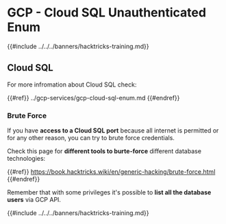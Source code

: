 # GCP - Cloud SQL Unauthenticated Enum

{{#include ../../../banners/hacktricks-training.md}}

## Cloud SQL

For more infromation about Cloud SQL check:

{{#ref}}
../gcp-services/gcp-cloud-sql-enum.md
{{#endref}}

### Brute Force

If you have **access to a Cloud SQL port** because all internet is permitted or for any other reason, you can try to brute force credentials.

Check this page for **different tools to burte-force** different database technologies:

{{#ref}}
https://book.hacktricks.wiki/en/generic-hacking/brute-force.html
{{#endref}}

Remember that with some privileges it's possible to **list all the database users** via GCP API.

{{#include ../../../banners/hacktricks-training.md}}



